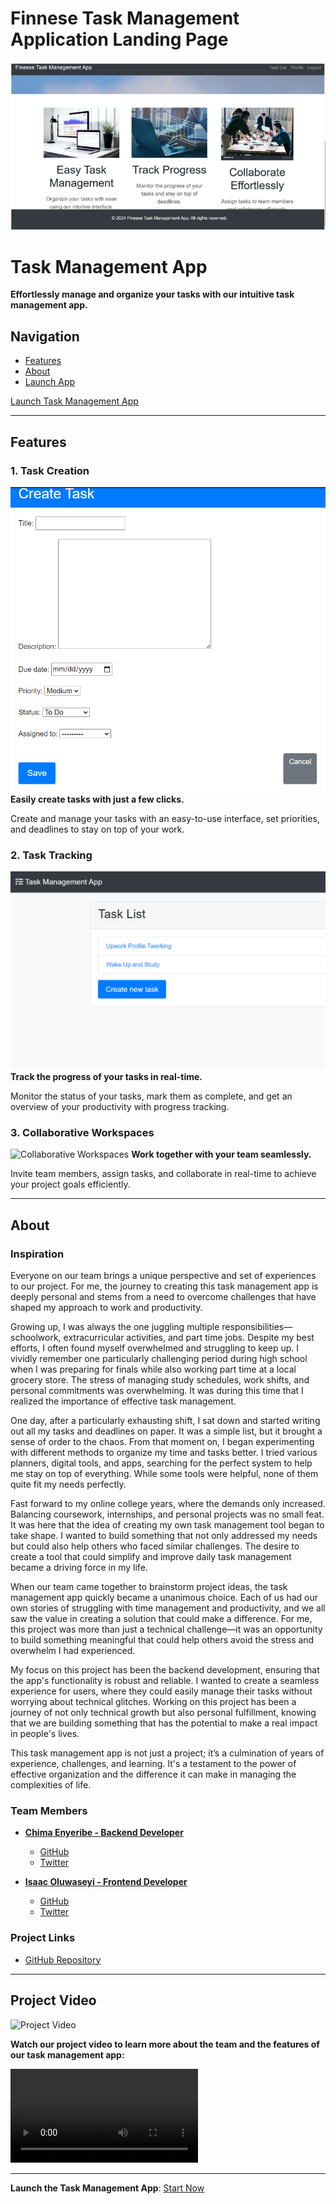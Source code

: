 # Finnese Task Management Application Landing Page

![Cover Image](Finnese_Task_Management_app\task_management_app\static\homepage.PNG)

# Task Management App

**Effortlessly manage and organize your tasks with our intuitive task management app.**

## Navigation
- [Features](#features)
- [About](https://jasperzeroes.pythonanywhere.com/)
- [Launch App](https://jasperzeroes.pythonanywhere.com/)

<a href="https://jasperzeroes.pythonanywhere.com/" class="btn btn-primary">Launch Task Management App</a>

---

## Features

### 1. Task Creation
![Task Creation](Finnese_Task_Management_app\task_management_app\static\create-task.PNG)
**Easily create tasks with just a few clicks.**

Create and manage your tasks with an easy-to-use interface, set priorities, and deadlines to stay on top of your work.

### 2. Task Tracking
![Task Tracking](Finnese_Task_Management_app\task_management_app\static\task-list.PNG)
**Track the progress of your tasks in real-time.**

Monitor the status of your tasks, mark them as complete, and get an overview of your productivity with progress tracking.

### 3. Collaborative Workspaces
![Collaborative Workspaces](path-to-collaborative-workspaces-image.jpg)
**Work together with your team seamlessly.**

Invite team members, assign tasks, and collaborate in real-time to achieve your project goals efficiently.

---

## About

### Inspiration
Everyone on our team brings a unique perspective and set of experiences to our project. For me, the journey to creating this task management app is deeply personal and stems from a need to overcome challenges that have shaped my approach to work and productivity.


Growing up, I was always the one juggling multiple responsibilities—schoolwork, extracurricular activities, and part time jobs. Despite my best efforts, I often found myself overwhelmed and struggling to keep up. I vividly remember one particularly challenging period during high school when I was preparing for finals while also working part time at a local grocery store. The stress of managing study schedules, work shifts, and personal commitments was overwhelming. It was during this time that I realized the importance of effective task management.


One day, after a particularly exhausting shift, I sat down and started writing out all my tasks and deadlines on paper. It was a simple list, but it brought a sense of order to the chaos. From that moment on, I began experimenting with different methods to organize my time and tasks better. I tried various planners, digital tools, and apps, searching for the perfect system to help me stay on top of everything. While some tools were helpful, none of them quite fit my needs perfectly.


Fast forward to my online college years, where the demands only increased. Balancing coursework, internships, and personal projects was no small feat. It was here that the idea of creating my own task management tool began to take shape. I wanted to build something that not only addressed my needs but could also help others who faced similar challenges. The desire to create a tool that could simplify and improve daily task management became a driving force in my life.


When our team came together to brainstorm project ideas, the task management app quickly became a unanimous choice. Each of us had our own stories of struggling with time management and productivity, and we all saw the value in creating a solution that could make a difference. For me, this project was more than just a technical challenge—it was an opportunity to build something meaningful that could help others avoid the stress and overwhelm I had experienced.


My focus on this project has been the backend development, ensuring that the app's functionality is robust and reliable. I wanted to create a seamless experience for users, where they could easily manage their tasks without worrying about technical glitches. Working on this project has been a journey of not only technical growth but also personal fulfillment, knowing that we are building something that has the potential to make a real impact in people's lives.


This task management app is not just a project; it’s a culmination of years of experience, challenges, and learning. It's a testament to the power of effective organization and the difference it can make in managing the complexities of life.


### Team Members

- **[Chima Enyeribe - Backend Developer](https://www.linkedin.com/in/chima-enyeribe)**
  - [GitHub](https://github.com/JasperZeroes/)
  - [Twitter](https://twitter.com/JasperZeroes_n1)

- **[Isaac Oluwaseyi - Frontend Developer](https://www.linkedin.com/in/teammate-profile)**
  - [GitHub](https://github.com/Prince-isaac04)
  - [Twitter](https://twitter.com/teammate-profile)

### Project Links
- [GitHub Repository](https://github.com/Prince-isaac04/Finnese-Task-Management-app)

---

## Project Video

![Project Video](path-to-project-video-thumbnail.jpg)

**Watch our project video to learn more about the team and the features of our task management app:**

<video controls>
  <source src="path-to-your-video.mp4" type="video/mp4">
  Your browser does not support the video tag.
</video>

---

**Launch the Task Management App**: [Start Now](https://jasperzeroes.pythonanywhere.com/)

